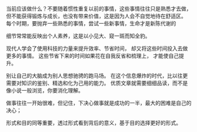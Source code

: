 当前应该做什么？不要随着惯性重复以前的事情，这些事情往往只是熟悉才去做，
但不能获得锻炼与成长，也没有带来价值，这是因为人会不自觉地待在舒适区。
每个时期，要抛弃一些熟悉的事情，尝试一些新事情，生命才是新陈代谢的

细节常常能反映出个人素养，这是以小见大、窥一斑而知全豹。

现代人学会了使用科技的力量来提升效率、节省时间，
却又将这些时间投入去做更多的事情。
这些节省下来的时间如果花在自我反省和梳理上，
才能使自己提升。

别让自己的大脑成为别人思想驰骋的跑马场。
在这个信息爆炸的时代，比以往更需要对知识的鉴别、精选和化为己用的能力。
优质文章就需要细细品读，而不是像小说一般浏览，你要消化理解。

做事往往一开始很难，但记住，下决心做事就是成功的一半，最大的困难是自己的决心；

形式和目的同等重要，透过形式看到背后的意义，基于目的选择更好的形式。
